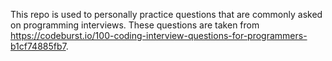 This repo is used to personally practice questions that are commonly asked on programming interviews.
These questions are taken from https://codeburst.io/100-coding-interview-questions-for-programmers-b1cf74885fb7.